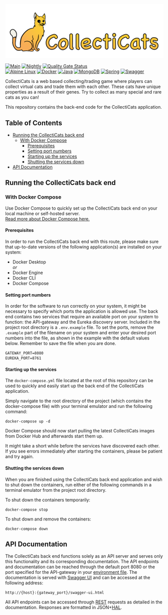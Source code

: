 ![Logo CollectiCats](https://raw.githubusercontent.com/jeffrey-fontys/s3-portfolio/main/images/CollectiCats_logo_trans.png)

[![Main](https://github.com/jeffrey-fontys/collecticats/actions/workflows/maven.yml/badge.svg)](https://github.com/jeffrey-fontys/collecticats/actions/workflows/maven.yml)
[![Nightly](https://github.com/jeffrey-fontys/collecticats/actions/workflows/nightly.yml/badge.svg)](https://github.com/jeffrey-fontys/collecticats/actions/workflows/nightly.yml)
[![Quality Gate Status](https://sonarcloud.io/api/project_badges/measure?project=collecticats_api-gateway&metric=alert_status)](https://sonarcloud.io/summary/new_code?id=collecticats_api-gateway)  
[![Alpine Linux](https://img.shields.io/badge/Alpine_Linux-%230D597F.svg?style=for-the-badge&logo=alpine-linux&logoColor=white)](https://www.alpinelinux.org/)
[![Docker](https://img.shields.io/badge/docker-%230db7ed.svg?style=for-the-badge&logo=docker&logoColor=white)](https://www.docker.com/)
[![Java](https://img.shields.io/badge/java-%23ED8B00.svg?style=for-the-badge&logo=java&logoColor=white)](https://java.com/)
[![MongoDB](https://img.shields.io/badge/MongoDB-%234ea94b.svg?style=for-the-badge&logo=mongodb&logoColor=white)](https://www.mongodb.com/)
[![Spring](https://img.shields.io/badge/spring-%236DB33F.svg?style=for-the-badge&logo=spring&logoColor=white)](https://spring.io/)
[![Swagger](https://img.shields.io/badge/-Swagger-%23Clojure?style=for-the-badge&logo=swagger&logoColor=white)](https://swagger.io/)

CollectiCats is a web based collecting/trading game where players can collect virtual cats and trade them with each other. These cats have unique properties as a result of their genes. Try to collect as many special and rare cats as you can!

This repository contains the back-end code for the CollectiCats application. 

<!-- omit in toc -->
## Table of Contents
- [Running the CollectiCats back end](#running-the-collecticats-back-end)
  - [With Docker Compose](#with-docker-compose)
    - [Prerequisites](#prerequisites)
    - [Setting port numbers](#setting-port-numbers)
    - [Starting up the services](#starting-up-the-services)
    - [Shutting the services down](#shutting-the-services-down)
- [API Documentation](#api-documentation)

## Running the CollectiCats back end

### With Docker Compose

Use Docker Compose to quickly set up the CollectiCats back end on your local machine or self-hosted server.  
[Read more about Docker Compose here.](https://docs.docker.com/compose/)

#### Prerequisites

In order to run the CollectiCats back end with this route, please make sure that up-to-date versions of the following application(s) are installed on your system:

- Docker Desktop  
*or*
- Docker Engine
- Docker CLI
- Docker Compose

#### Setting port numbers

In order for the software to run correctly on your system, it might be necessary to specify which ports the application is allowed use. The back end contains two services that require an available port on your system to function: the API-gateway and the Eureka discovery server. Included in the project root directory is a `.env.example` file. To set the ports, remove the `.example` part of the filename on your system and enter your desired port numbers into the file, as shown in the example with the default values below. Remember to save the file when you are done.

```
GATEWAY_PORT=8080
EUREKA_PORT=8761
```

#### Starting up the services

The `docker-compose.yml` file located at the root of this repository can be used to quickly and easily start up the back end of the CollectiCats application.

Simply navigate to the root directory of the project (which contains the docker-compose file) with your terminal emulator and run the following command:

```
docker-compose up -d
```

Docker Compose should now start pulling the latest CollectiCats images from Docker Hub and afterwards start them up.

It might take a short while before the services have discovered each other. If you see errors immediately after starting the containers, please be patient and try again.

#### Shutting the services down

When you are finished using the CollectiCats back end application and wish to shut down the containers, run either of the following commands in a terminal emulator from the project root directory.

To shut down the containers temporarily:

```
docker-compose stop
```

To shut down and remove the containers:

```
docker-compose down
```

## API Documentation

The CollectiCats back end functions solely as an API server and serves only this functionality and its corresponding documentation. The API endpoints and documentation can be reached through the default port 8080 or the port specified for the API-gateway in your [environment file](#setting-port-numbers). The documentation is served with [Swagger UI](https://swagger.io/tools/swagger-ui/) and can be accessed at the following address:

```
http://{host}:{gateway_port}/swagger-ui.html
```

All API endpoints can be accessed through [REST](https://en.wikipedia.org/wiki/Representational_state_transfer) requests as detailed in the documentation. Responses are formatted in JSON+[HAL](https://en.wikipedia.org/wiki/Hypertext_Application_Language).
